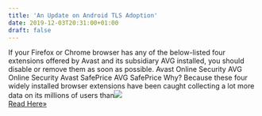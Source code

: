 ```yaml
---
title: 'An Update on Android TLS Adoption'
date: 2019-12-03T20:31:00+01:00
draft: false
---
```


If your Firefox or Chrome browser has any of the below-listed four extensions offered by Avast and its subsidiary AVG installed, you should disable or remove them as soon as possible. Avast Online Security AVG Online Security Avast SafePrice AVG SafePrice Why? Because these four widely installed browser extensions have been caught collecting a lot more data on its millions of users than![](http://feeds.feedburner.com/~r/TheHackersNews/~4/krmHFAqCccE)  
[Read Here»](https://thehackernews.com/2019/12/avast-and-avg-browser-plugins.html)